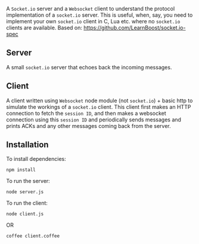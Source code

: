 A `Socket.io` server and a `Websocket` client to understand the protocol implementation of a `socket.io` server.   This is useful, when, say, you need to implement your own `socket.io` client in C, Lua etc. where no `socket.io` clients are available.  Based on: https://github.com/LearnBoost/socket.io-spec

## Server 

A small `socket.io` server that echoes back the incoming messages.

## Client

A client written using `Websocket` node module (not `socket.io`) + basic http to simulate the workings of a `socket.io` client.  This client first makes an HTTP connection to fetch the `session ID`, and then makes a websocket connection using this `session ID` and periodically sends messages and prints ACKs and any other messages coming back from the server.

## Installation

To install dependencies:

	npm install

To run the server:

	node server.js

To run the client: 	

	node client.js 

OR

	coffee client.coffee
